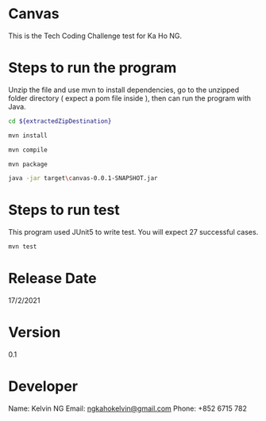 # Canvas

This is the Tech Coding Challenge test for Ka Ho NG. 

# Steps to run the program

Unzip the file and use mvn to install dependencies, go to the unzipped folder directory ( expect a pom file inside ), then can run the program with Java.

```bash
cd ${extractedZipDestination}
```

```bash
mvn install
```

```bash
mvn compile
```

```bash
mvn package
```

```bash
java -jar target\canvas-0.0.1-SNAPSHOT.jar
```

# Steps to run test

This program used JUnit5 to write test. You will expect 27 successful cases. 

```bash
mvn test
```

# Release Date
17/2/2021

# Version
0.1

# Developer

Name: Kelvin NG
Email: ngkahokelvin@gmail.com
Phone: +852 6715 782
